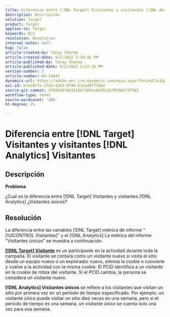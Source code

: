 ```yaml
---
title: Diferencia entre [!DNL Target] Visitantes y visitantes [!DNL Analytics] Visitantes
description: Descripción
solution: Target
product: Target
applies-to: Target
keywords: KCS
resolution: Resolution
internal-notes: null
bug: false
article-created-by: Tanay Sharma .
article-created-date: 9/2/2022 2:39:45 PM
article-published-by: Tanay Sharma .
article-published-date: 9/2/2022 2:53:16 PM
version-number: 3
article-number: KA-14641
dynamics-url: https://adobe-ent.crm.dynamics.com/main.aspx?forceUCI=1&pagetype=entityrecord&etn=knowledgearticle&id=d7fa2510-cd2a-ed11-9db1-002248086735
exl-id: bcee8f7e-1fd4-4263-9f90-53a1ddf730b4
source-git-commit: 4702b69f883128bf305ec64f012ef01903f3f582
workflow-type: tm+mt
source-wordcount: '165'
ht-degree: 2%

---
```


# Diferencia entre [!DNL Target] Visitantes y visitantes [!DNL Analytics] Visitantes

## Descripción


<b>Problema</b>

¿Cuál es la diferencia entre [!DNL Target] Visitantes y visitantes [!DNL Analytics] ¿Visitantes únicos?


## Resolución


La diferencia entre las variables [!DNL Target] métrica de informe &quot;[!UICONTROL Visitantes]&quot; y el [!DNL Analytics] La métrica del informe &quot;Visitantes únicos&quot; se muestra a continuación:

<u><b>[!DNL Target] Visitante</b></u> es un participante en la actividad durante toda la campaña. El visitante se contará como un visitante nuevo si visita el sitio desde un equipo nuevo o un explorador nuevo, elimina la cookie o convierte y vuelve a la actividad con la misma cookie. El PCID identifica a un visitante en la cookie de mbox del visitante. Si el PCID cambia, la persona se considera un visitante nuevo.

<b>[!DNL Analytics] Visitantes únicos</b> se refiere a los visitantes que visitan un sitio por primera vez en un período de tiempo especificado. Por ejemplo: un visitante único puede visitar un sitio diez veces en una semana, pero si el período de tiempo es una semana, un visitante único se cuenta solo una vez para esa semana.
